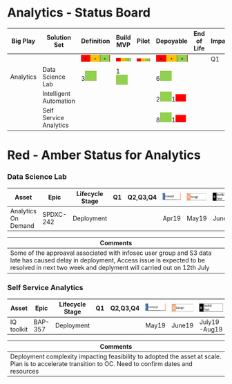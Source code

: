 # Analytics - Status Board


| Big Play | Solution Set | Definition | Build MVP | Pilot | Depoyable | End of Life | Impact | 
| ---------| ------------- | ------ | ------ | ----- | ------- | ------- | ------- | 
|||![image](rag.png)|![image](rag.png)|![image](rag.png)|![image](rag.png)|| Q1| Potential (Q2,Q3,Q4)|
|Analytics|Data Science Lab|3![Green](G.png)|1![Green](G.png)||6![Green](G.png)||||
||Intelligent Automation||||2![Green](G.png)1![Red](R.png)||||
||Self Service Analytics||||8![Green](G.png)1![Red](R.png)||||




# Red - Amber Status for Analytics

<!-- ![image](LC.png) -->
### Data Science Lab

| Asset | Epic | Lifecycle Stage | Q1 | Q2,Q3,Q4 | ![Concept](Concept.png) | ![Design](Design.png) | ![Build](Build.png) | ![Pilot](Pilot.png) | ![Deploy](Deploy.png) |
|-----|-----|-----|-----|-----|-----|-----|-----|-----|-----|
| Analytics On Demand | SPDXC-242 | Deployment |||Apr19|May19|June19|July19|July19|

|Comments|
|-----|
|Some of the approaval associated with infosec user group and S3 data late has caused delay in deployment, Access issue is expected to be resolved in next two week and deplyment will carried out on 12th July|

### Self Service Analytics
| Asset | Epic | Lifecycle Stage | Q1 | Q2,Q3,Q4 | ![Concept](Concept.png) | ![Design](Design.png) | ![Build](Build.png) | ![Pilot](Pilot.png) | ![Deploy](Deploy.png) |
|-----|-----|-----|-----|-----|-----|-----|-----|-----|-----|
|IQ toolkit | BAP-357 | Deployment |||May19|June19|July19-Aug19|Sep19-Oct19||

|Comments|
|-----|
|Deployment complexity impacting feasibility to adopted the asset at scale. Plan is to accelerate transition to OC. Need to confirm dates and resources|



